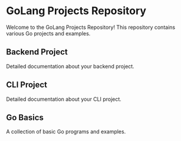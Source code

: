 # GoLang Projects Repository

Welcome to the GoLang Projects Repository! This repository contains various Go projects and examples.

## Backend Project

Detailed documentation about your backend project.

## CLI Project

Detailed documentation about your CLI project.

## Go Basics

A collection of basic Go programs and examples.
